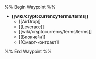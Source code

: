 %% Begin Waypoint %%
- **[[wiki/cryptocurrency/terms/terms]]**
	- [[AirDrop]]
	- [[Leverage]]
	- [[wiki/cryptocurrency/terms/terms]]
	- [[Блокчейн]]
	- [[Смарт-контракт]]

%% End Waypoint %%